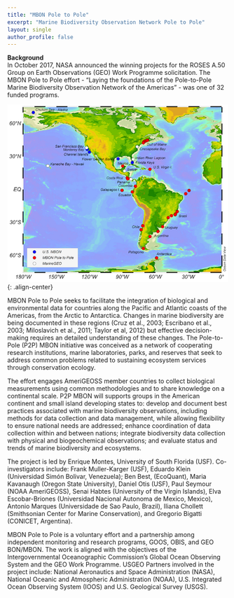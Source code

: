 ```yaml
---
title: "MBON Pole to Pole"
excerpt: "Marine Biodiversity Observation Network Pole to Pole"
layout: single
author_profile: false
---
```


**Background**  
In October 2017, NASA announced the winning projects for the ROSES A.50 Group on Earth Observations (GEO) Work Programme solicitation. The MBON Pole to Pole effort - “Laying the foundations of the Pole-to-Pole Marine Biodiversity Observation Network of the Americas” - was one of 32 funded programs.

![](/images/mbon_sites.jpg){: .align-center}

MBON Pole to Pole seeks to facilitate the integration of biological and environmental data for countries along the Pacific and Atlantic coasts of the Americas, from the Arctic to Antarctica. Changes in marine biodiversity are being documented in these regions (Cruz et al., 2003; Escribano et al., 2003; Miloslavich et al., 2011; Taylor et al, 2012) but effective decision-making requires an detailed understanding of these changes. The Pole-to-Pole (P2P) MBON initiative was conceived as a network of cooperating research institutions, marine laboratories, parks, and reserves that seek to address common problems related to sustaining ecosystem services through conservation ecology.

The effort engages AmeriGEOSS member countries to collect biological measurements using common methodologies and to share knowledge on a continental scale. P2P MBON will supports groups in the American continent and small island developing states to: develop and document best practices associated with marine biodiversity observations, including methods for data collection and data management, while allowing flexibility to ensure national needs are addressed; enhance coordination of data collection within and between nations; integrate biodiversity data collection with physical and biogeochemical observations; and evaluate status and trends of marine biodiversity and ecosystems.

The project is led by Enrique Montes, University of South Florida (USF). Co-investigators include: Frank Muller-Karger (USF), Eduardo Klein (Universidad Simón Bolivar, Venezuela); Ben Best, (EcoQuant), Maria Kavanaugh (Oregon State University), Daniel Otis (USF), Paul Seymour (NOAA AmeriGEOSS), Senai Habtes (University of the Virgin Islands), Elva Escobar-Briones (Universidad Nacional Autonoma de Mexico, Mexico), Antonio Marques (Universidade de Sao Paulo, Brazil), Iliana Chollett (Smithsonian Center for Marine Conservation), and Gregorio Bigatti (CONICET, Argentina).

MBON Pole to Pole is a voluntary effort and a partnership among independent monitoring and research programs, GOOS, OBIS, and GEO BON/MBON. The work is aligned with the objectives of the Intergovernmental Oceanographic Commission’s Global Ocean Observing System and the GEO Work Programme. USGEO Partners involved in the project include: National Aeronautics and Space Administration (NASA), National Oceanic and Atmospheric Administration (NOAA), U.S. Integrated Ocean Observing System (IOOS) and U.S. Geological Survey (USGS).
